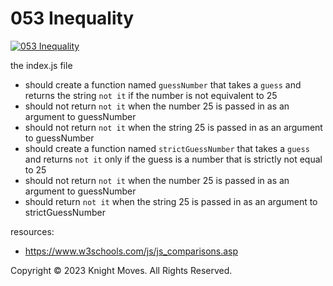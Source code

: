 # 053 Inequality

[![053 Inequality](https://img.youtube.com/vi/CnIzrGxse7c/0.jpg)](https://www.youtube.com/watch?v=CnIzrGxse7c)

the index.js file
- should create a function named `guessNumber` that takes a `guess` and returns the string `not it` if the number is not equivalent to 25
- should not return `not it` when the number 25 is passed in as an argument to guessNumber
- should not return `not it` when the string 25 is passed in as an argument to guessNumber
- should create a function named `strictGuessNumber` that takes a `guess` and returns `not it` only if the guess is a number that is strictly not equal to 25
- should not return `not it` when the number 25 is passed in as an argument to guessNumber
- should return `not it` when the string 25 is passed in as an argument to strictGuessNumber

resources:
- https://www.w3schools.com/js/js_comparisons.asp

Copyright &copy; 2023 Knight Moves. All Rights Reserved.

